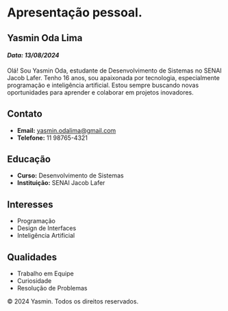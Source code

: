 # **Apresentação pessoal.**

## **Yasmin Oda Lima**
#### *Data: 13/08/2024*

Olá! Sou Yasmin Oda, estudante de Desenvolvimento de Sistemas no SENAI Jacob Lafer. Tenho 16 anos, sou apaixonada por tecnologia, especialmente programação e inteligência artificial. Estou sempre buscando novas oportunidades para aprender e colaborar em projetos inovadores.

## **Contato**

* **Email:** yasmin.odalima@gmail.com
* **Telefone:** 11 98765-4321

## **Educação**

* **Curso:** Desenvolvimento de Sistemas
* **Instituição:** SENAI Jacob Lafer

## **Interesses**

* Programação
* Design de Interfaces
* Inteligência Artificial

## **Qualidades**

* Trabalho em Equipe
* Curiosidade
* Resolução de Problemas

© 2024 Yasmin. Todos os direitos reservados.
